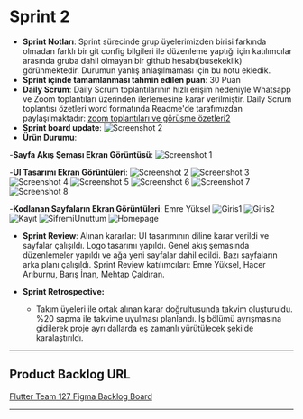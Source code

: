 # Sprint 2
- **Sprint Notları**: Sprint sürecinde grup üyelerimizden birisi farkında olmadan farklı bir git config bilgileri ile düzenleme yaptığı için katılımcılar arasında gruba dahil olmayan bir github hesabı(busekeklik) görünmektedir. Durumun yanlış anlaşılmaması için bu notu ekledik.
- **Sprint içinde tamamlanması tahmin edilen puan**: 30 Puan
- **Daily Scrum**: Daily Scrum toplantılarının hızlı erişim nedeniyle Whatsapp ve Zoom toplantıları üzerinden ilerlemesine karar verilmiştir. Daily Scrum toplantısı özetleri word formatında Readme'de tarafımızdan paylaşılmaktadır: [zoom toplantıları ve görüşme özetleri2](https://github.com/mehtapcaldiran/F-127/blob/main/ZOOM%20TOPLANTILARI%20VE%20G%C3%96R%C3%9C%C5%9EME%20%C3%96ZETLER%C4%B0-2.docx)
- **Sprint board update**:
![Screenshot 2](https://github.com/mehtapcaldiran/F-127/blob/main/Sprint_2/Screenshot_2.jpg)
- **Ürün Durumu**:

-**Sayfa Akış Şeması Ekran Görüntüsü**:
![Screenshot 1](https://github.com/mehtapcaldiran/F-127/blob/main/Sprint_2/Screenshot_1.jpg)

-**UI Tasarımı Ekran Görüntüleri**:
![Screenshot 2](https://github.com/mehtapcaldiran/F-127/blob/main/Sprint_2/UI-1.jpg)
![Screenshot 3](https://github.com/mehtapcaldiran/F-127/blob/main/Sprint_2/UI-2.jpg)
![Screenshot 4](https://github.com/mehtapcaldiran/F-127/blob/main/Sprint_2/UI-3.jpg)
![Screenshot 5](https://github.com/mehtapcaldiran/F-127/blob/main/Sprint_2/UI-4.jpg)
![Screenshot 6](https://github.com/mehtapcaldiran/F-127/blob/main/Sprint_2/UI-5.jpg)
![Screenshot 7](https://github.com/mehtapcaldiran/F-127/blob/main/Sprint_2/UI-6.jpg)
![Screenshot 8](https://github.com/mehtapcaldiran/F-127/blob/main/Sprint_2/UI-7.jpg)

-**Kodlanan Sayfaların Ekran Görüntüleri**: Emre Yüksel
![Giris1](https://github.com/mehtapcaldiran/F-127/blob/main/Sprint_2/Giri%C5%9F1.jpeg)
![Giris2](https://github.com/mehtapcaldiran/F-127/blob/main/Sprint_2/Giri%C5%9F2.jpeg)
![Kayıt](https://github.com/mehtapcaldiran/F-127/blob/main/Sprint_2/Kay%C4%B1t.jpeg)
![SifremiUnuttum](https://github.com/mehtapcaldiran/F-127/blob/main/Sprint_2/%C5%9Fifremi%20unuttum.jpeg)
![Homepage](https://github.com/mehtapcaldiran/F-127/blob/main/Sprint_2/homepage.jpeg)

- **Sprint Review**: Alınan kararlar: UI tasarımının diline karar verildi ve sayfalar çalışıldı. Logo tasarımı yapıldı. Genel akış şemasında düzenlemeler yapıldı ve ağa yeni sayfalar dahil edildi. Bazı sayfaların arka planı çalışıldı. Sprint Review katılımcıları: Emre Yüksel, Hacer Arıburnu, Barış İnan, Mehtap Çaldıran. 

- **Sprint Retrospective:**
  - Takım üyeleri ile ortak alınan karar doğrultusunda takvim oluşturuldu. %20 sapma ile takvime uyulması planlandı. İş bölümü ayrışmasına gidilerek proje ayrı dallarda eş zamanlı yürütülecek şekilde karalaştırıldı.
---
## Product Backlog URL
[Flutter Team 127 Figma Backlog Board](https://www.figma.com/file/GnM3NDG7SCPwflDVooV57E/Proje-Tasar%C4%B1m?type=whiteboard&t=OpPCiWqfuLQ6jOfm-0)

---
